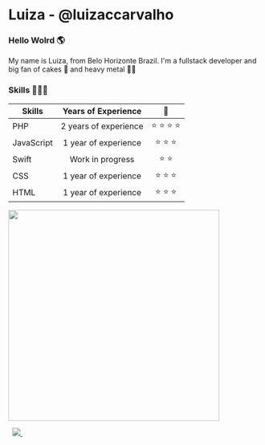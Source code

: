 # Luiza - @luizaccarvalho
### Hello Wolrd 🌎

My name is Luiza, from Belo Horizonte Brazil. I'm a fullstack developer and big fan of cakes 🍰 and heavy metal 🤟🏻

### Skills 👩🏻‍💻

| Skills |      Years of Experience     | 🌟 | 
|----------------|:-------------:|:-------------:|
| PHP | 2 years of experience | ⭐️ ⭐️ ⭐️ ⭐️ |
| JavaScript | 1 year of experience |   ⭐️ ⭐️ ⭐️   |
| Swift | Work in progress | ⭐️ ⭐️ |
| CSS | 1 year of experience | ⭐️ ⭐️ ⭐️ |
| HTML | 1 year of experience | ⭐️ ⭐️ ⭐️ | 

<p>
  <a href="#"><img src="https://github-readme-stats.vercel.app/api?username=luizaccarvalho&show_icons=true&count_private=true&theme=synthwave" width="420"></a>
</p>&nbsp;

<a href="https://www.linkedin.com/in/luizaccarvalho/">
    <img src="https://img.shields.io/badge/linkedin-%230077B5.svg?&style=for-the-badge&logo=linkedin&logoColor=white" />
</a>&nbsp;
<!--
**luizaccarvalho/luizaccarvalho** is a ✨ _special_ ✨ repository because its `README.md` (this file) appears on your GitHub profile.

Here are some ideas to get you started:

- 🔭 I’m currently working on ...
- 🌱 I’m currently learning ...
- 👯 I’m looking to collaborate on ...
- 🤔 I’m looking for help with ...
- 💬 Ask me about ...
- 📫 How to reach me: ...
- 😄 Pronouns: ...
- ⚡ Fun fact: ...
-->
